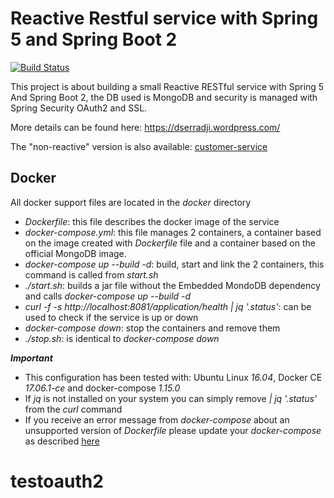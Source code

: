 # Reactive Restful service with Spring 5 and Spring Boot 2
[![Build Status](https://travis-ci.org/dserradji/reactive-customer-service.svg?branch=master)](https://travis-ci.org/dserradji/reactive-customer-service)

This project is about building a small Reactive RESTful service with Spring 5 And Spring Boot 2, the DB used is MongoDB and security is managed with Spring Security OAuth2 and SSL.

More details can be found here: https://dserradji.wordpress.com/

The "non-reactive" version is also available: [customer-service](https://github.com/dserradji/customer-service)

## Docker

All docker support files are located in the *docker* directory

- *Dockerfile*: this file describes the docker image of the service
- *docker-compose.yml*: this file manages 2 containers, a container based on the image created with *Dockerfile* file and a container based on the official MongoDB image.
- *docker-compose up --build -d*: build, start and link the 2 containers, this command is called from *start.sh*
- *./start.sh*: builds a jar file without the Embedded MondoDB dependency and calls *docker-compose up --build -d*
- *curl -f -s http://localhost:8081/application/health | jq '.status'*: can be used to check if the service is up or down
- *docker-compose down*: stop the containers and remove them
- *./stop.sh*: is identical to *docker-compose down*

**_Important_**
- This configuration has been tested with: Ubuntu Linux *16.04*, Docker CE *17.06.1-ce* and docker-compose *1.15.0*
- If *jq* is not installed on your system you can simply remove *| jq '.status'* from the *curl* command
- If you receive an error message from *docker-compose* about an unsupported version of *Dockerfile* please update your *docker-compose* as described [here](https://github.com/docker/compose/releases)
# testoauth2
